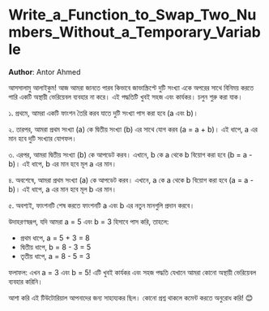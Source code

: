 # Write_a_Function_to_Swap_Two_Numbers_Without_a_Temporary_Variable

**Author**: Antor Ahmed


আসসালামু আলাইকুম! আজ আমরা জানতে পারব কিভাবে জাভাস্ক্রিপ্টে দুটি সংখ্যা একে অপরের সাথে বিনিময় করতে পারি একটি অস্থায়ী ভেরিয়েবল ব্যবহার না করে। এই পদ্ধতিটি খুবই সহজ এবং কার্যকর। চলুন শুরু করা যাক।

১. প্রথমে, আমরা একটি ফাংশন তৈরি করব যাতে দুটি সংখ্যা পাস করা হবে (a এবং b)।

২. তারপর, আমরা প্রথম সংখ্যা (a) কে দ্বিতীয় সংখ্যা (b) এর সাথে যোগ করব (a = a + b)। এই ধাপে, a এর মান হবে দুটি সংখ্যার যোগফল।

৩. এরপর, আমরা দ্বিতীয় সংখ্যা (b) কে আপডেট করব। এখানে, b কে a থেকে b বিয়োগ করা হবে (b = a - b)। এই ধাপে, b এর মান হবে মূল a এর মান।

৪. অবশেষে, আমরা প্রথম সংখ্যা (a) কে আপডেট করব। এখানে, a কে a থেকে b বিয়োগ করা হবে (a = a - b)। এই ধাপে, a এর মান হবে মূল b এর মান।

৫. অবশ্যই, ফাংশনটি শেষ করতে ফাংশনটি a এবং b এর নতুন মানগুলি প্রদান করবে।

উদাহরণস্বরূপ, যদি আমরা a = 5 এবং b = 3 হিসাবে পাস করি, তাহলে:

- প্রথম ধাপে, a = 5 + 3 = 8
- দ্বিতীয় ধাপে, b = 8 - 3 = 5
- তৃতীয় ধাপে, a = 8 - 5 = 3

ফলাফল: এখন a = 3 এবং b = 5! এটি খুবই কার্যকর এবং সহজ পদ্ধতি যেখানে আমরা কোনো অস্থায়ী ভেরিয়েবল ব্যবহার করিনি।

আশা করি এই টিউটোরিয়াল আপনাদের জন্য সাহায্যকর ছিল। কোনো প্রশ্ন থাকলে কমেন্ট করতে অনুরোধ করি! 😊